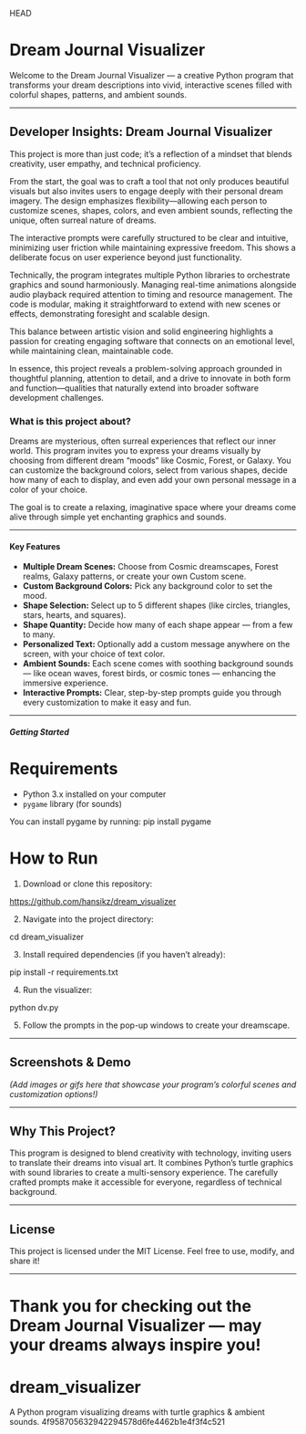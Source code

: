 HEAD
# Dream Journal Visualizer

Welcome to the Dream Journal Visualizer — a creative Python program that transforms your dream descriptions into vivid, interactive scenes filled with colorful shapes, patterns, and ambient sounds.

---

## Developer Insights: Dream Journal Visualizer

This project is more than just code; it’s a reflection of a mindset that blends creativity, user empathy, and technical proficiency.

From the start, the goal was to craft a tool that not only produces beautiful visuals but also invites users to engage deeply with their personal dream imagery. The design emphasizes flexibility—allowing each person to customize scenes, shapes, colors, and even ambient sounds, reflecting the unique, often surreal nature of dreams.

The interactive prompts were carefully structured to be clear and intuitive, minimizing user friction while maintaining expressive freedom. This shows a deliberate focus on user experience beyond just functionality.

Technically, the program integrates multiple Python libraries to orchestrate graphics and sound harmoniously. Managing real-time animations alongside audio playback required attention to timing and resource management. The code is modular, making it straightforward to extend with new scenes or effects, demonstrating foresight and scalable design.

This balance between artistic vision and solid engineering highlights a passion for creating engaging software that connects on an emotional level, while maintaining clean, maintainable code.

In essence, this project reveals a problem-solving approach grounded in thoughtful planning, attention to detail, and a drive to innovate in both form and function—qualities that naturally extend into broader software development challenges.


### What is this project about?

Dreams are mysterious, often surreal experiences that reflect our inner world. This program invites you to express your dreams visually by choosing from different dream “moods” like Cosmic, Forest, or Galaxy. You can customize the background colors, select from various shapes, decide how many of each to display, and even add your own personal message in a color of your choice.

The goal is to create a relaxing, imaginative space where your dreams come alive through simple yet enchanting graphics and sounds.

---

#### Key Features

- **Multiple Dream Scenes:** Choose from Cosmic dreamscapes, Forest realms, Galaxy patterns, or create your own Custom scene.
- **Custom Background Colors:** Pick any background color to set the mood.
- **Shape Selection:** Select up to 5 different shapes (like circles, triangles, stars, hearts, and squares).
- **Shape Quantity:** Decide how many of each shape appear — from a few to many.
- **Personalized Text:** Optionally add a custom message anywhere on the screen, with your choice of text color.
- **Ambient Sounds:** Each scene comes with soothing background sounds — like ocean waves, forest birds, or cosmic tones — enhancing the immersive experience.
- **Interactive Prompts:** Clear, step-by-step prompts guide you through every customization to make it easy and fun.

---

##### Getting Started

# Requirements

- Python 3.x installed on your computer
- `pygame` library (for sounds)

You can install pygame by running:
pip install pygame

# How to Run

1. Download or clone this repository:

https://github.com/hansikz/dream_visualizer


2. Navigate into the project directory:

cd dream_visualizer


3. Install required dependencies (if you haven’t already):

pip install -r requirements.txt


4. Run the visualizer:

python dv.py


5. Follow the prompts in the pop-up windows to create your dreamscape.

---

## Screenshots & Demo

*(Add images or gifs here that showcase your program’s colorful scenes and customization options!)*

---

## Why This Project?

This program is designed to blend creativity with technology, inviting users to translate their dreams into visual art. It combines Python’s turtle graphics with sound libraries to create a multi-sensory experience. The carefully crafted prompts make it accessible for everyone, regardless of technical background.

---

## License

This project is licensed under the MIT License. Feel free to use, modify, and share it!

---

Thank you for checking out the Dream Journal Visualizer — may your dreams always inspire you!
=======
# dream_visualizer
A Python program visualizing dreams with turtle graphics &amp; ambient sounds.
4f958705632942294578d6fe4462b1e4f3f4c521
